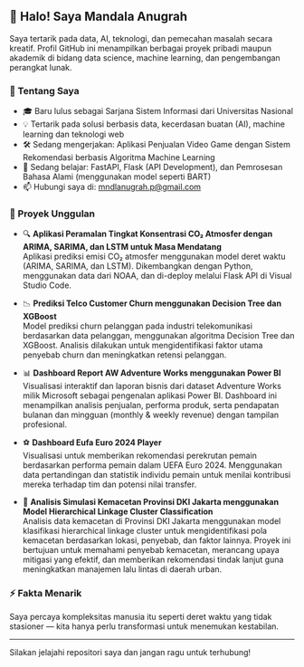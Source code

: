## 👋 Halo! Saya Mandala Anugrah

Saya tertarik pada data, AI, teknologi, dan pemecahan masalah secara kreatif. Profil GitHub ini menampilkan berbagai proyek pribadi maupun akademik di bidang data science, machine learning, dan pengembangan perangkat lunak.

### 🚀 Tentang Saya
- 🎓 Baru lulus sebagai Sarjana Sistem Informasi dari Universitas Nasional
- 💡 Tertarik pada solusi berbasis data, kecerdasan buatan (AI), machine learning dan teknologi web
- 🛠️ Sedang mengerjakan: Aplikasi Penjualan Video Game dengan Sistem Rekomendasi berbasis Algoritma Machine Learning
- 🌱 Sedang belajar: FastAPI, Flask (API Development), dan Pemrosesan Bahasa Alami (menggunakan model seperti BART)
- 📫 Hubungi saya di: mndlanugrah.p@gmail.com

### 📌 Proyek Unggulan
- 🔍 **Aplikasi Peramalan Tingkat Konsentrasi CO₂ Atmosfer dengan ARIMA, SARIMA, dan LSTM untuk Masa Mendatang**  
  Aplikasi prediksi emisi CO₂ atmosfer menggunakan model deret waktu (ARIMA, SARIMA, dan LSTM). Dikembangkan dengan Python, menggunakan data dari NOAA, dan di-deploy melalui Flask API di Visual Studio Code.

- 📉 **Prediksi Telco Customer Churn menggunakan Decision Tree dan XGBoost**  
  Model prediksi churn pelanggan pada industri telekomunikasi berdasarkan data pelanggan, menggunakan algoritma Decision Tree dan XGBoost. Analisis dilakukan untuk mengidentifikasi faktor utama penyebab churn dan meningkatkan retensi pelanggan.

- 📊 **Dashboard Report AW Adventure Works menggunakan Power BI**  
  Visualisasi interaktif dan laporan bisnis dari dataset Adventure Works milik Microsoft sebagai pengenalan aplikasi Power BI. Dashboard ini menampilkan analisis penjualan, performa produk, serta pendapatan bulanan dan mingguan (monthly & weekly revenue) dengan tampilan profesional.

- ⚽ **Dashboard Eufa Euro 2024 Player**  
  Visualisasi untuk memberikan rekomendasi perekrutan pemain berdasarkan performa pemain dalam UEFA Euro 2024. Menggunakan data pertandingan dan statistik individu pemain untuk menilai kontribusi mereka terhadap tim dan potensi nilai transfer.

- 🚗 **Analisis Simulasi Kemacetan Provinsi DKI Jakarta menggunakan Model Hierarchical Linkage Cluster Classification**  
  Analisis data kemacetan di Provinsi DKI Jakarta menggunakan model klasifikasi hierarchical linkage cluster untuk mengidentifikasi pola kemacetan berdasarkan lokasi, penyebab, dan faktor lainnya. Proyek ini bertujuan untuk memahami penyebab kemacetan, merancang upaya mitigasi yang efektif, dan memberikan rekomendasi tindak lanjut guna meningkatkan manajemen lalu lintas di daerah urban.



### ⚡ Fakta Menarik
Saya percaya kompleksitas manusia itu seperti deret waktu yang tidak stasioner — kita hanya perlu transformasi untuk menemukan kestabilan.

---

Silakan jelajahi repositori saya dan jangan ragu untuk terhubung!
